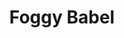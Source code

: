 ---
layout: product
product_id: 1491337609278
id: 1491337609278
title: Foggy Babel
body_html: >-
  <p>Taken in Alberta during the Summer of 2018.</p>

  <p>This photo goes to show that you may have your own plans for what you want to capture going into a shoot, but allowing yourself to take the time and improvise because you never know what other beautiful shots are out there. </p>
vendor: Connell McCarthy
product_type: Posters, Prints, & Visual Artwork
created_at: 2018-10-13T20:45:03-04:00
handle: foggy-babel
updated_at: 2022-03-31T15:42:42-04:00
published_at: 2018-08-22T19:38:24-04:00
template_suffix: ""
status: active
published_scope: global
tags: Batch 02, fog, foggy, forest, Print, Trees
admin_graphql_api_id: gid://shopify/Product/1491337609278
variants:
  - id: 39576984780862
    product_id: 1491337609278
    title: 8x10” / Full Colour
    price: "35.00"
    sku: CM-PP-B2-03-XXS-FC
    position: 1
    inventory_policy: continue
    compare_at_price: null
    fulfillment_service: manual
    inventory_management: shopify
    option1: 8x10”
    option2: Full Colour
    option3: null
    created_at: 2021-09-01T10:36:46-04:00
    updated_at: 2022-02-07T15:36:16-05:00
    taxable: true
    barcode: ""
    grams: 208
    image_id: 6301653467198
    weight: 0.208
    weight_unit: kg
    inventory_item_id: 41671425425470
    inventory_quantity: 100
    old_inventory_quantity: 100
    requires_shipping: true
    admin_graphql_api_id: gid://shopify/ProductVariant/39576984780862
  - id: 39576984813630
    product_id: 1491337609278
    title: 8x10” / Black & White
    price: "35.00"
    sku: CM-PP-B2-03-XXS-BW
    position: 2
    inventory_policy: continue
    compare_at_price: null
    fulfillment_service: manual
    inventory_management: shopify
    option1: 8x10”
    option2: Black & White
    option3: null
    created_at: 2021-09-01T10:36:46-04:00
    updated_at: 2022-02-07T15:36:15-05:00
    taxable: true
    barcode: ""
    grams: 208
    image_id: 6301653401662
    weight: 0.208
    weight_unit: kg
    inventory_item_id: 41671425458238
    inventory_quantity: 100
    old_inventory_quantity: 100
    requires_shipping: true
    admin_graphql_api_id: gid://shopify/ProductVariant/39576984813630
  - id: 39576984846398
    product_id: 1491337609278
    title: 8.5x11” / Full Colour
    price: "35.00"
    sku: CM-PP-B2-03-XS-FC
    position: 3
    inventory_policy: continue
    compare_at_price: null
    fulfillment_service: manual
    inventory_management: shopify
    option1: 8.5x11”
    option2: Full Colour
    option3: null
    created_at: 2021-09-01T10:36:46-04:00
    updated_at: 2022-02-07T15:36:20-05:00
    taxable: true
    barcode: ""
    grams: 208
    image_id: 6301653467198
    weight: 0.208
    weight_unit: kg
    inventory_item_id: 41671425491006
    inventory_quantity: 100
    old_inventory_quantity: 100
    requires_shipping: true
    admin_graphql_api_id: gid://shopify/ProductVariant/39576984846398
  - id: 39576984879166
    product_id: 1491337609278
    title: 8.5x11” / Black & White
    price: "35.00"
    sku: CM-PP-B2-03-XS-BW
    position: 4
    inventory_policy: continue
    compare_at_price: null
    fulfillment_service: manual
    inventory_management: shopify
    option1: 8.5x11”
    option2: Black & White
    option3: null
    created_at: 2021-09-01T10:36:46-04:00
    updated_at: 2022-02-07T15:36:40-05:00
    taxable: true
    barcode: ""
    grams: 208
    image_id: 6301653401662
    weight: 0.208
    weight_unit: kg
    inventory_item_id: 41671425523774
    inventory_quantity: 100
    old_inventory_quantity: 100
    requires_shipping: true
    admin_graphql_api_id: gid://shopify/ProductVariant/39576984879166
  - id: 39576984911934
    product_id: 1491337609278
    title: 13x19” / Full Colour
    price: "40.00"
    sku: CM-PP-B2-03-S-FC
    position: 5
    inventory_policy: continue
    compare_at_price: null
    fulfillment_service: manual
    inventory_management: shopify
    option1: 13x19”
    option2: Full Colour
    option3: null
    created_at: 2021-09-01T10:36:47-04:00
    updated_at: 2022-02-07T15:36:20-05:00
    taxable: true
    barcode: ""
    grams: 208
    image_id: 6301653467198
    weight: 0.208
    weight_unit: kg
    inventory_item_id: 41671425556542
    inventory_quantity: 100
    old_inventory_quantity: 100
    requires_shipping: true
    admin_graphql_api_id: gid://shopify/ProductVariant/39576984911934
  - id: 39576984944702
    product_id: 1491337609278
    title: 13x19” / Black & White
    price: "40.00"
    sku: CM-PP-B2-03-S-BW
    position: 6
    inventory_policy: continue
    compare_at_price: null
    fulfillment_service: manual
    inventory_management: shopify
    option1: 13x19”
    option2: Black & White
    option3: null
    created_at: 2021-09-01T10:36:47-04:00
    updated_at: 2022-02-07T15:36:20-05:00
    taxable: true
    barcode: ""
    grams: 208
    image_id: 6301653401662
    weight: 0.208
    weight_unit: kg
    inventory_item_id: 41671425589310
    inventory_quantity: 100
    old_inventory_quantity: 100
    requires_shipping: true
    admin_graphql_api_id: gid://shopify/ProductVariant/39576984944702
  - id: 39576984977470
    product_id: 1491337609278
    title: 16x20” / Full Colour
    price: "50.00"
    sku: CM-PP-B2-03-M-FC
    position: 7
    inventory_policy: continue
    compare_at_price: null
    fulfillment_service: manual
    inventory_management: shopify
    option1: 16x20”
    option2: Full Colour
    option3: null
    created_at: 2021-09-01T10:36:47-04:00
    updated_at: 2022-02-07T15:36:20-05:00
    taxable: true
    barcode: ""
    grams: 208
    image_id: 6301653467198
    weight: 0.208
    weight_unit: kg
    inventory_item_id: 41671425622078
    inventory_quantity: 100
    old_inventory_quantity: 100
    requires_shipping: true
    admin_graphql_api_id: gid://shopify/ProductVariant/39576984977470
  - id: 39576985010238
    product_id: 1491337609278
    title: 16x20” / Black & White
    price: "50.00"
    sku: CM-PP-B2-03-M-BW
    position: 8
    inventory_policy: continue
    compare_at_price: null
    fulfillment_service: manual
    inventory_management: shopify
    option1: 16x20”
    option2: Black & White
    option3: null
    created_at: 2021-09-01T10:36:47-04:00
    updated_at: 2022-02-07T15:36:25-05:00
    taxable: true
    barcode: ""
    grams: 208
    image_id: 6301653401662
    weight: 0.208
    weight_unit: kg
    inventory_item_id: 41671425654846
    inventory_quantity: 100
    old_inventory_quantity: 100
    requires_shipping: true
    admin_graphql_api_id: gid://shopify/ProductVariant/39576985010238
  - id: 39576985043006
    product_id: 1491337609278
    title: 20x24” / Full Colour
    price: "60.00"
    sku: CM-PP-B2-03-L-FC
    position: 9
    inventory_policy: continue
    compare_at_price: null
    fulfillment_service: manual
    inventory_management: shopify
    option1: 20x24”
    option2: Full Colour
    option3: null
    created_at: 2021-09-01T10:36:47-04:00
    updated_at: 2022-02-07T15:36:26-05:00
    taxable: true
    barcode: ""
    grams: 208
    image_id: 6301653467198
    weight: 0.208
    weight_unit: kg
    inventory_item_id: 41671425687614
    inventory_quantity: 100
    old_inventory_quantity: 100
    requires_shipping: true
    admin_graphql_api_id: gid://shopify/ProductVariant/39576985043006
  - id: 39576985075774
    product_id: 1491337609278
    title: 20x24” / Black & White
    price: "60.00"
    sku: CM-PP-B2-03-L-BW
    position: 10
    inventory_policy: continue
    compare_at_price: null
    fulfillment_service: manual
    inventory_management: shopify
    option1: 20x24”
    option2: Black & White
    option3: null
    created_at: 2021-09-01T10:36:47-04:00
    updated_at: 2022-02-07T15:36:25-05:00
    taxable: true
    barcode: ""
    grams: 208
    image_id: 6301653401662
    weight: 0.208
    weight_unit: kg
    inventory_item_id: 41671425720382
    inventory_quantity: 100
    old_inventory_quantity: 100
    requires_shipping: true
    admin_graphql_api_id: gid://shopify/ProductVariant/39576985075774
  - id: 39576985108542
    product_id: 1491337609278
    title: 20x30” / Full Colour
    price: "70.00"
    sku: CM-PP-B2-03-XL-FC
    position: 11
    inventory_policy: continue
    compare_at_price: null
    fulfillment_service: manual
    inventory_management: shopify
    option1: 20x30”
    option2: Full Colour
    option3: null
    created_at: 2021-09-01T10:36:47-04:00
    updated_at: 2022-02-07T15:36:31-05:00
    taxable: true
    barcode: ""
    grams: 208
    image_id: 6301653467198
    weight: 0.208
    weight_unit: kg
    inventory_item_id: 41671425753150
    inventory_quantity: 100
    old_inventory_quantity: 100
    requires_shipping: true
    admin_graphql_api_id: gid://shopify/ProductVariant/39576985108542
  - id: 39576985141310
    product_id: 1491337609278
    title: 20x30” / Black & White
    price: "70.00"
    sku: CM-PP-B2-03-XL-BW
    position: 12
    inventory_policy: continue
    compare_at_price: null
    fulfillment_service: manual
    inventory_management: shopify
    option1: 20x30”
    option2: Black & White
    option3: null
    created_at: 2021-09-01T10:36:47-04:00
    updated_at: 2022-02-07T15:36:30-05:00
    taxable: true
    barcode: ""
    grams: 208
    image_id: 6301653401662
    weight: 0.208
    weight_unit: kg
    inventory_item_id: 41671425785918
    inventory_quantity: 100
    old_inventory_quantity: 100
    requires_shipping: true
    admin_graphql_api_id: gid://shopify/ProductVariant/39576985141310
  - id: 39576985174078
    product_id: 1491337609278
    title: 24x36” / Full Colour
    price: "90.00"
    sku: CM-PP-B2-03-XXL-FC
    position: 13
    inventory_policy: continue
    compare_at_price: null
    fulfillment_service: manual
    inventory_management: shopify
    option1: 24x36”
    option2: Full Colour
    option3: null
    created_at: 2021-09-01T10:36:47-04:00
    updated_at: 2022-02-25T20:29:35-05:00
    taxable: true
    barcode: ""
    grams: 208
    image_id: 6301653467198
    weight: 0.208
    weight_unit: kg
    inventory_item_id: 41671425818686
    inventory_quantity: 99
    old_inventory_quantity: 99
    requires_shipping: true
    admin_graphql_api_id: gid://shopify/ProductVariant/39576985174078
  - id: 39576985206846
    product_id: 1491337609278
    title: 24x36” / Black & White
    price: "90.00"
    sku: CM-PP-B2-03-XXL-BW
    position: 14
    inventory_policy: continue
    compare_at_price: null
    fulfillment_service: manual
    inventory_management: shopify
    option1: 24x36”
    option2: Black & White
    option3: null
    created_at: 2021-09-01T10:36:47-04:00
    updated_at: 2022-02-07T15:36:30-05:00
    taxable: true
    barcode: ""
    grams: 208
    image_id: 6301653401662
    weight: 0.208
    weight_unit: kg
    inventory_item_id: 41671425851454
    inventory_quantity: 100
    old_inventory_quantity: 100
    requires_shipping: true
    admin_graphql_api_id: gid://shopify/ProductVariant/39576985206846
  - id: 39576985239614
    product_id: 1491337609278
    title: 30x40” / Full Colour
    price: "100.00"
    sku: CM-PP-B2-03-XXXL-FC
    position: 15
    inventory_policy: continue
    compare_at_price: null
    fulfillment_service: manual
    inventory_management: shopify
    option1: 30x40”
    option2: Full Colour
    option3: null
    created_at: 2021-09-01T10:36:47-04:00
    updated_at: 2022-02-07T15:36:30-05:00
    taxable: true
    barcode: ""
    grams: 208
    image_id: 6301653467198
    weight: 0.208
    weight_unit: kg
    inventory_item_id: 41671425884222
    inventory_quantity: 100
    old_inventory_quantity: 100
    requires_shipping: true
    admin_graphql_api_id: gid://shopify/ProductVariant/39576985239614
  - id: 39576985272382
    product_id: 1491337609278
    title: 30x40” / Black & White
    price: "100.00"
    sku: CM-PP-B2-03-XXXL-BW
    position: 16
    inventory_policy: continue
    compare_at_price: null
    fulfillment_service: manual
    inventory_management: shopify
    option1: 30x40”
    option2: Black & White
    option3: null
    created_at: 2021-09-01T10:36:47-04:00
    updated_at: 2022-02-07T15:36:30-05:00
    taxable: true
    barcode: ""
    grams: 208
    image_id: 6301653401662
    weight: 0.208
    weight_unit: kg
    inventory_item_id: 41671425916990
    inventory_quantity: 100
    old_inventory_quantity: 100
    requires_shipping: true
    admin_graphql_api_id: gid://shopify/ProductVariant/39576985272382
options:
  - id: 2045791273022
    product_id: 1491337609278
    name: Size
    position: 1
    values:
      - 8x10”
      - 8.5x11”
      - 13x19”
      - 16x20”
      - 20x24”
      - 20x30”
      - 24x36”
      - 30x40”
  - id: 8589726842942
    product_id: 1491337609278
    name: Color
    position: 2
    values:
      - Full Colour
      - Black & White
images:
  - id: 6301653467198
    product_id: 1491337609278
    position: 1
    created_at: 2019-03-17T13:00:06-04:00
    updated_at: 2019-10-20T18:44:17-04:00
    alt: null
    width: 1000
    height: 1500
    src: https://cdn.shopify.com/s/files/1/1624/2355/products/Print-Shot---Dark-Background-_Foggy-Babel-2019.jpg?v=1571611457
    variant_ids:
      - 39576984780862
      - 39576984846398
      - 39576984911934
      - 39576984977470
      - 39576985043006
      - 39576985108542
      - 39576985174078
      - 39576985239614
    admin_graphql_api_id: gid://shopify/ProductImage/6301653467198
  - id: 6301653401662
    product_id: 1491337609278
    position: 2
    created_at: 2019-03-17T13:00:05-04:00
    updated_at: 2019-10-20T18:44:17-04:00
    alt: null
    width: 1000
    height: 1500
    src: https://cdn.shopify.com/s/files/1/1624/2355/products/Print-Shot---Dark-Background-_Foggy-Babel-2019_-B_W.jpg?v=1571611457
    variant_ids:
      - 39576984813630
      - 39576984879166
      - 39576984944702
      - 39576985010238
      - 39576985075774
      - 39576985141310
      - 39576985206846
      - 39576985272382
    admin_graphql_api_id: gid://shopify/ProductImage/6301653401662
  - id: 28229611552830
    product_id: 1491337609278
    position: 3
    created_at: 2021-05-04T17:42:44-04:00
    updated_at: 2021-05-04T17:42:44-04:00
    alt: null
    width: 2000
    height: 1800
    src: https://cdn.shopify.com/s/files/1/1624/2355/products/PAR_02_0001_31f71d26-c0f1-4143-8289-9c72bbe3b4ee.png?v=1620164564
    variant_ids: []
    admin_graphql_api_id: gid://shopify/ProductImage/28229611552830
image:
  id: 6301653467198
  product_id: 1491337609278
  position: 1
  created_at: 2019-03-17T13:00:06-04:00
  updated_at: 2019-10-20T18:44:17-04:00
  alt: null
  width: 1000
  height: 1500
  src: https://cdn.shopify.com/s/files/1/1624/2355/products/Print-Shot---Dark-Background-_Foggy-Babel-2019.jpg?v=1571611457
  variant_ids:
    - 39576984780862
    - 39576984846398
    - 39576984911934
    - 39576984977470
    - 39576985043006
    - 39576985108542
    - 39576985174078
    - 39576985239614
  admin_graphql_api_id: gid://shopify/ProductImage/6301653467198

---